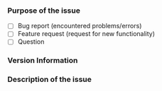 <!--

  Thank you for reporting a bug for the Cmder project!
  ------------------------------------------------------------------

  Please make sure you read and follow the following instructions
  carefully before reporting bugs, and/or requesting new features.

  Make sure that you have:

  • Searched for existing issues (including the **closed** ones)
    for the similar problems here:

    https://github.com/cmderdev/cmder/issues?q=is:issue

  • Read both the README.md and the Wiki:

    - https://github.com/cmderdev/cmder/blob/master/README.md
    - https://github.com/cmderdev/cmder/wiki

    (What you may be asking here could already be explained there!)

  • Please understand that Cmder uses ConEmu as the default
    underlying Terminal Emulator.  If your issue is regarding
    the **Terminal Emulator**, please visit the ConEmu issues page:

    https://github.com/Maximus5/ConEmu/issues?q=is:issue

    If there isn't an existing issue, you may open a new one there.

    (We don't resolve issues regarding ConEmu here, so please
     make sure you open the issue in the correct place.)

    more info: https://conemu.github.io/en/ThirdPartyProblems.html

  • If you would like to ask for guides on how to integrate Cmder with
    your favorite IDE of choice, or how to perform a specific task
    with Cmder, make sure you visit our label section first.

    You may already have an answer under the Guides or Questions section.

    For a list of labels, visit:
    - https://github.com/cmderdev/cmder/labels

    (Be sure to also check “Closed” issues in the labels section!)

  • If you have a request to provide auto-complete support for a new tool,
    please post your request here:

    https://github.com/vladimir-kotikov/clink-completions/issues

  • If you are having an issue with any of the **upstream technologies**
    that are used by Cmder, please make sure that the issue is reproducible
    _only_ when used in combination with Cmder.

    We may not directly address the issues related to the following tools:
       - Clink, the default shell in Cmder
       - ConEmu, the terminal emulator
       - Git/MinGW, which also provide *NIX tools
       - clink-completions, which provide autocompletion

    The issues related to upstream technologies are labeled as 👆 [name].

    We'll try our best to help you -- but we recommend creating an issue
    specifically at each of the corresponding repositories for the best
    result.

    ► Try to reproduce the bug you're reporting, on a stand-alone edition
      of each tool, without using Cmder.  If the bug applies when the
      mentioned tools are NOT used within Cmder, there's a good chance that
      you should open the bug at the corresponding repo instead.

  • Lastly, have a look at official documentation for Cmder over
    our website, and our wiki.

    Read more on about Cmder on ConEmu docs:
    https://conemu.github.io/en/cmder.html


  Thank you for making sure you are opening a new valid issue! ♥

-->

<!--
  Some tips on how to write a better report:
  - Put an `x` into all the boxes [ ] relevant to your issue (correct example: [x] -- not like this: [ x] or [x ]).
  - Use the *Preview* tab to see how your issue will actually look like, before sending it.
  - Make sure the description is worded well enough to be understood, and with as much context and examples as possible.
  - Post a screenshot or the command the triggered the problem, if applicable.
  - Avoid using ambiguous phrases like: doesn't work, there'a problem, etc.
    Help us reproduce the issue by explaining what went wrong, and what did you expect to happen.
  - Please keep the ticket language to English only here.
    We can't process your issue if it's written in Russian or Chinese as we can't understand them.
  - You can find the version of Cmder.exe and ConEmu.exe binaries using Right Click → Properties → Details menu.
  - ⚠ Read the following page to avoid posting a bad issue: https://conemu.github.io/en/BadIssue.html
-->

### Purpose of the issue
- [ ] Bug report (encountered problems/errors)
- [ ] Feature request (request for new functionality)
- [ ] Question

### Version Information
<!-- Please write your Cmder and ConEmu version here -->

<!-- If applicable, write down your Windows edition too (e.g. Windows 10 Pro 1809) -->

### Description of the issue
<!-- Provide a clear, simple description of your issue here -->
